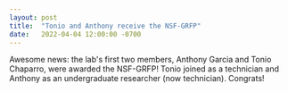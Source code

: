 ```yaml
---
layout: post
title:  "Tonio and Anthony receive the NSF-GRFP"
date:   2022-04-04 12:00:00 -0700
---
```

Awesome news: the lab's first two members, Anthony Garcia and Tonio Chaparro, were awarded the NSF-GRFP! Tonio joined as a technician and Anthony as an undergraduate researcher (now technician). Congrats!